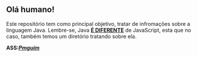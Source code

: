 <h2>Olá humano!</h2>

 Este repositório tem como principal objetivo, tratar de infromações sobre a linguagem Java.
 Lembre-se, Java <u><b>É DIFERENTE</b></u> de JavaScript, esta que no caso, também temos
um diretório tratando sobre ela.

<b>ASS:<i><u>Pmguim</u></i></b>